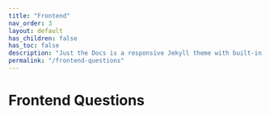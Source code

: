 ```yaml
---
title: "Frontend"
nav_order: 3
layout: default
has_children: false
has_toc: false
description: "Just the Docs is a responsive Jekyll theme with built-in search that is easily customizable and hosted on GitHub Pages."
permalink: "/frontend-questions"
---
```



# Frontend Questions
